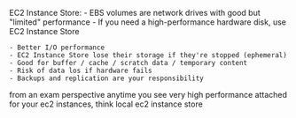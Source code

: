 EC2 Instance Store:
    - EBS volumes are network drives with good but "limited" performance
    - If you need a high-performance hardware disk, use EC2 Instance Store

    - Better I/O performance
    - EC2 Instance Store lose their storage if they're stopped (ephemeral)
    - Good for buffer / cache / scratch data / temporary content
    - Risk of data los if hardware fails
    - Backups and replication are your responsibility

from an exam perspective anytime you see very high performance attached for your ec2 instances, think local ec2 instance store